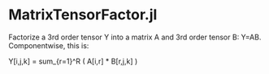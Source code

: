 # MatrixTensorFactor.jl

Factorize a 3rd order tensor Y into a matrix A and 3rd order tensor B: Y=AB. Componentwise, this is:

Y[i,j,k] = sum_{r=1}^R ( A[i,r] * B[r,j,k] )
